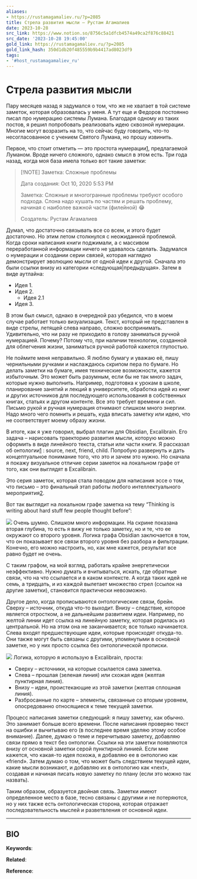 ```yaml
---
aliases:
- https://rustamagamaliev.ru/?p=2085
title: Стрела развития мысли — Рустам Агамалиев
date: 2023-10-28
src_link: https://www.notion.so/8756c5a1dfcb4574a49ca2f876c88421
src_date: '2023-10-28 19:45:00'
gold_link: https://rustamagamaliev.ru/?p=2085
gold_link_hash: 350d1db20f485559b9b4417ad8023df9
tags:
- '#host_rustamagamaliev_ru'
---
```



Стрела развития мысли
=====================



Пару месяцев назад я задумался о том, что же не хватает в той системе заметок, которая образовалась у меня. А тут еще и Федоров постоянно писал про нумерацию системы Лумана. Благодаря одному из таких постов, я решил попробовать реализовать идею сквозной нумерации. Многие могут возразить на то, что сейчас буду говорить, что-то несогласованное с учением Святого Лумана, но прошу извинить.


Первое, что стоит отметить — это простота нумерации[1](#fn-2085-1), предлагаемой Луманом. Вроде ничего сложного, однако смысл в этом есть. Три года назад, когда моя база имела только вот такие заметки:



> [!NOTE] Заметка: Сложные проблемы
> 
> 
> Дата создания: Oct 10, 2020 5:53 PM
> 
> Заметка: Сложные и многогранные проблемы требуют особого подхода. Слона надо кушать по частям и решать проблему, начиная с наиболее важной части (филейной) 😂
> 
> Создатель: Рустам Агамалиев


Думал, что достаточно связывать все со всем, и этого будет достаточно. Но этим летом столкнулся с неожиданной проблемой. Когда сроки написания книги поджимали, а с массивом переработанной информации ничего не удавалось сделать. Задумался о нумерации и создании серии связей, которая наглядно демонстрирует эволюцию мысли от одной идеи к другой. Сначала это были ссылки внизу из категории «следующая|предыдущая». Затем в виде аутлайна:


* Идея 1.
* Идея 2.
	+ Идея 2.1
* Идея 3.


В этом был смысл, однако в очередной раз убедился, что в моем случае работает только визуализация. Текст, который не представлен в виде стрелы, летящей слева направо, сложно воспринимать. Удивительно, что ни разу не приходило в голову заниматься ручной нумерацией. Почему? Потому что, при наличии технологии, созданной для облегчения жизни, заниматься ручной работой кажется глупостью.


Не поймите меня неправильно. Я люблю бумагу и уважаю её, пишу чернильными ручками и наслаждаюсь скрипом пера по бумаге. Но делать заметки на бумаге, имея технические возможности, кажется избыточным. Это может быть разумным, если бы не так много задач, которые нужно выполнить. Например, подготовка к урокам в школе, планирование занятий и лекций в университете, обработка идей из книг и других источников для последующего использования в собственных книгах, статьях и другом контенте. Все это требует времени и сил. Письмо рукой и ручная нумерация отнимают слишком много энергии. Надо много чего помнить и решать, куда вписать заметку или идею, что не соответствует моему образу жизни.


В итоге, как я уже говорил, выбрал плагин для Obsidian, Excalibrain. Его задача – нарисовать траекторию развития мысли, которую можно оформить в виде линейного текста, статьи или части книги. Я рассказал об онтологии[1](#fn-2085-1) : source, next, friend, child. Попробую развернуть и дать концептуальное понимание того, что это и зачем это нужно. Но сначала я покажу визуальное отличие серии заметок на локальном графе от того, как они выглядят в Excalibrain.


Это серия заметок, которая стала поводом для написания эссе о том, что письмо – это финальный этап работы любого интеллектуального мероприятия[2](#fn-2085-2).


Вот так выглядит на локальном графе заметка на тему “Thinking is writing about hard stuff few people thought before”:


![](https://rustamagamaliev.ru/wp-content/uploads/2023/10/%D0%93%D1%80%D0%B0%D1%84-%D0%BF%D0%B8%D1%81%D1%8C%D0%BC%D0%BE-%D1%8D%D1%82%D0%BE-%D0%B4%D1%83%D0%BC%D0%B0%D0%BD%D0%B8%D0%B5-%D0%BE-%D1%81%D0%BB%D0%BE%D0%B6%D0%BD%D1%8B%D1%85-%D0%BF%D1%80%D0%BE%D0%B1%D0%BB%D0%B5%D0%BC%D0%B0%D1%85-%D0%BE-%D0%BA%D0%BE%D1%82%D0%BE%D1%80%D1%8B%D1%85-%D0%BD%D0%B5%D0%BC%D0%BD%D0%BE%D0%B3%D0%B8%D0%B5-%D0%B7%D0%B0%D0%B4%D1%83%D0%BC%D1%8B%D0%B2%D0%B0%D0%BB%D0%B8%D1%81%D1%8C-%D0%B4%D0%BE-%D1%8D%D1%82%D0%BE%D0%B3%D0%BE-1024x841.png)
Очень шумно. Слишком много информации. На скрине показана вторая глубина, то есть я вижу не только заметку, но и те, что ее окружают со второго уровня. Логика графа Obsidian заключается в том, что он показывает все связи второго уровня без разбора и фильтрации. Конечно, его можно настроить, но, как мне кажется, результат все равно будет не очень.


С таким графом, на мой взгляд, работать крайне энергетически неэффективно. Нужно думать и вчитываться, искать, где обратные связи, что на что ссылается и в каком контексте. А когда таких идей не семь, а тридцать, и из каждой вылетает множество стрел (ссылок на другие заметки), становится практически невозможно.


Другое дело, когда прописываются онтологические связи, брейн. Сверху – источник, откуда что-то выходит. Внизу – следствие, которое является отростком, а не дальнейшим развитием идеи. Например, по желтой линии идет ссылка на линейную заметку, которая родилась из центральной. Но на этом она не заканчивается; все только начинается. Слева входят предшествующие идеи, которые происходят откуда-то. Они также могут быть связаны с другими, упомянутыми в основной заметке, но у них просто ссылка без онтологической прописки.


![](https://rustamagamaliev.ru/wp-content/uploads/2023/10/%D0%91%D1%80%D0%B5%D0%B9%D0%BD-%D0%BF%D0%B8%D1%81%D1%8C%D0%BC%D0%BE-%D1%8D%D1%82%D0%BE-%D0%B4%D1%83%D0%BC%D0%B0%D0%BD%D0%B8%D0%B5-%D0%BE-%D1%81%D0%BB%D0%BE%D0%B6%D0%BD%D1%8B%D1%85-%D0%BF%D1%80%D0%BE%D0%B1%D0%BB%D0%B5%D0%BC%D0%B0%D1%85-%D0%BE-%D0%BA%D0%BE%D1%82%D0%BE%D1%80%D1%8B%D1%85-%D0%BD%D0%B5%D0%BC%D0%BD%D0%BE%D0%B3%D0%B8%D0%B5-%D0%B7%D0%B0%D0%B4%D1%83%D0%BC%D1%8B%D0%B2%D0%B0%D0%BB%D0%B8%D1%81%D1%8C-%D0%B4%D0%BE-%D1%8D%D1%82%D0%BE%D0%B3%D0%BE-1024x795.png)
Логика, которую я использую в Excalibrain, проста:


* Сверху – источники, на которые ссылается сама заметка.
* Слева – прошлая (зеленая линия) или схожая идея (желтая пунктирная линия).
* Внизу – идеи, проистекающие из этой заметки (желтая сплошная линия).
* Разбросанные по карте – элементы, связанные со вторым уровнем, опосредованно относящиеся к теме текущей заметки.


Процесс написания заметки следующий: я пишу заметку, как обычно. Это занимает больше всего времени. После написания проверяю текст на ошибки и вычитываю его (в последнее время уделяю этому особое внимание). Далее, думаю о теме и перечитываю заметку, добавляю связи прямо в текст без онтологии. Ссылки на эти заметки появляются внизу от основной заметки серой пунктирной линией. Если мне кажется, что какая-то идея похожа, я добавляю ее в онтологию как «friend». Затем думаю о том, что может быть следствием текущей идеи, какие мысли возникают, и добавляю их в онтологию как «next», создавая и начиная писать новую заметку по плану (если это можно так назвать).


Таким образом, образуется двойная связь. Заметки имеют определенное место в базе, тесно связаны с другими и не потеряются, но у них также есть онтологическая сторона, которая отражает последовательность мыслей и разветвления от основной идеи.




---


BIO
---


**Keywords**:


**Related**:


**Reference**: